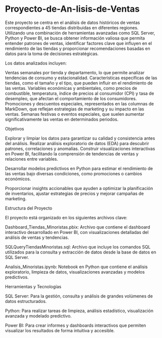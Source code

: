 # Proyecto-de-An-lisis-de-Ventas
Este proyecto se centra en el análisis de datos históricos de ventas correspondientes a 45 tiendas distribuidas en diferentes regiones. Utilizando una combinación de herramientas avanzadas como SQL Server, Python y Power BI, se busca obtener información valiosa que permita entender patrones de ventas, identificar factores clave que influyen en el rendimiento de las tiendas y proporcionar recomendaciones basadas en datos para la toma de decisiones estratégicas.

Los datos analizados incluyen:


Ventas semanales por tienda y departamento, lo que permite analizar tendencias de consumo y estacionalidad.
Características específicas de las tiendas, como el tamaño y el tipo, que pueden influir en el rendimiento de las ventas.
Variables económicas y ambientales, como precios de combustible, temperatura, índice de precios al consumidor (CPI) y tasa de desempleo, que afectan el comportamiento de los consumidores.
Promociones y descuentos especiales, representados en las columnas de MarkDown, que reflejan estrategias de marketing y su impacto en las ventas.
Semanas festivas o eventos especiales, que suelen aumentar significativamente las ventas en determinados periodos.

Objetivos

Explorar y limpiar los datos para garantizar su calidad y consistencia antes del análisis.
Realizar análisis exploratorio de datos (EDA) para descubrir patrones, correlaciones y anomalías.
Construir visualizaciones interactivas en Power BI, facilitando la comprensión de tendencias de ventas y relaciones entre variables.

Desarrollar modelos predictivos en Python para estimar el rendimiento de las ventas bajo diversas condiciones, como promociones o cambios económicos.

Proporcionar insights accionables que ayuden a optimizar la planificación de inventarios, ajustar estrategias de precios y mejorar campañas de marketing.

Estructura del Proyecto

El proyecto está organizado en los siguientes archivos clave:

Dashboard_Tiendas_Minoristas.pbix: Archivo que contiene el dashboard interactivo desarrollado en Power BI, con visualizaciones detalladas del análisis de ventas y tendencias.

SQLQueryTiendasMinoristas.sql: Archivo que incluye los comandos SQL utilizados para la consulta y extracción de datos desde la base de datos en SQL Server.

Analisis_Minoristas.ipynb: Notebook en Python que contiene el análisis exploratorio, limpieza de datos, visualizaciones avanzadas y modelos predictivos.

Herramientas y Tecnologías

SQL Server: Para la gestión, consulta y análisis de grandes volúmenes de datos estructurados.

Python: Para realizar tareas de limpieza, análisis estadístico, visualización avanzada y modelado predictivo.

Power BI: Para crear informes y dashboards interactivos que permiten visualizar los resultados de forma intuitiva y accesible.
